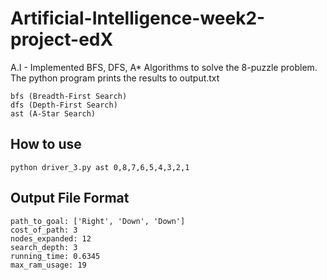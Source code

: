 # Artificial-Intelligence-week2-project-edX

A.I - Implemented BFS, DFS, A* Algorithms to solve the 8-puzzle problem. The python program prints the results to output.txt

`bfs (Breadth-First Search)`   
 `dfs (Depth-First Search) `  
 `ast (A-Star Search)`    
 
## How to use   

`python driver_3.py ast 0,8,7,6,5,4,3,2,1`      
 
## Output File Format   

`path_to_goal: ['Right', 'Down', 'Down']`      
`cost_of_path: 3   `    
`nodes_expanded: 12   `    
`search_depth: 3   `   
`running_time: 0.6345   `     
`max_ram_usage: 19`        
